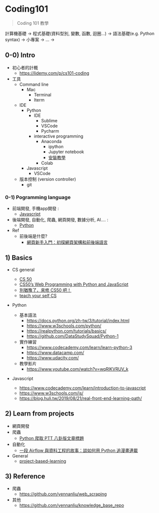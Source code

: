 # Coding101

> Coding 101 教學

計算機基礎 -> 程式基礎(資料型別, 變數, 函數, 迴圈...) -> 語法基礎(e.g. Python syntax) -> 小專案 -> ... ->

## 0-0) Intro

- 初心者的計概
	- https://lidemy.com/p/cs101-coding
- 工具
	- Command line
		- Mac
			- Terminal
			- Iterm
	- IDE
		- Python
			- IDE
				- Sublime
				- VSCode
				- Pycharm
			- interactive programming
				- Anaconda
					- ipython
					- Jupyter notebook
					- [安裝教學](https://simplelearn.tw/2022/08/09/anaconda-3-%E4%BB%8B%E7%B4%B9%E5%8F%8A%E5%AE%89%E8%A3%9D%E6%95%99%E5%AD%B8-2022%E6%9B%B4%E6%96%B0%E7%89%88/)
				- Colab
		- Javascript
			- VSCode
	- 版本控制 (version controller)
		- git

### 0-1) Pogramming language

- 前端開發, 手機app開發 :
	- [Javascript](https://www.javascript.com/)
- 後端開發, 自動化, 爬蟲, 網頁開發, 數據分析, AI.... :
	- [Python](https://www.python.org/)
- Ref
	- 前後端是什麼?
		- [網頁新手入門：初探網頁架構和前後端語言](https://medium.com/appworks-school/%E7%B6%B2%E9%A0%81%E6%96%B0%E6%89%8B%E5%85%A5%E9%96%80-%E5%88%9D%E6%8E%A2%E7%B6%B2%E9%A0%81%E6%9E%B6%E6%A7%8B%E5%92%8C%E5%89%8D%E5%BE%8C%E7%AB%AF%E8%AA%9E%E8%A8%80-a88a5dc86ee3)

## 1) Basics

- CS general
	- [CS 50](https://www.youtube.com/watch?v=4zy0z5W0-w4&list=PLhQjrBD2T380Xnv_v683p6UjiKJZe13ki)
	- [CS50’s Web Programming with Python and JavaScript](https://cs50.harvard.edu/web/2020/)
	- [別猶豫了，來修 CS50 吧！](https://blog.techbridge.cc/2017/11/11/cs50/)
	- [teach your self CS](https://teachyourselfcs.com/)

- Python
	- 基本語法
		- https://docs.python.org/zh-tw/3/tutorial/index.html
		- https://www.w3schools.com/python/
		- https://realpython.com/tutorials/basics/
  		- https://github.com/DataStudySquad/Python-1
	- 實作練習
		- https://www.codecademy.com/learn/learn-python-3
		- https://www.datacamp.com/
		- https://www.udacity.com/
	- 教學影片
		- https://www.youtube.com/watch?v=wqRlKVRUV_k

- Javascript
	- https://www.codecademy.com/learn/introduction-to-javascript
	- https://www.w3schools.com/js/
	- https://blog.huli.tw/2019/08/21/real-front-end-learning-path/

## 2) Learn from projects

- 網頁開發
- 爬蟲
	- [Python 爬取 PTT 八卦版文章標題](https://steam.oxxostudio.tw/category/python/spider/ptt-gossiping.html)
- 自動化
	- [一段 Airflow 與資料工程的故事：談如何用 Python 追漫畫連載](https://leemeng.medium.com/%E4%B8%80%E6%AE%B5-airflow-%E8%88%87%E8%B3%87%E6%96%99%E5%B7%A5%E7%A8%8B%E7%9A%84%E6%95%85%E4%BA%8B-%E8%AB%87%E5%A6%82%E4%BD%95%E7%94%A8-python-%E8%BF%BD%E6%BC%AB%E7%95%AB%E9%80%A3%E8%BC%89-6a225427ccf8)
- General
	- [project-based-learning](https://github.com/practical-tutorials/project-based-learning)

## 3) Reference

- 爬蟲
	- https://github.com/yennanliu/web_scraping
- 其他
	- https://github.com/yennanliu/knowledge_base_repo
